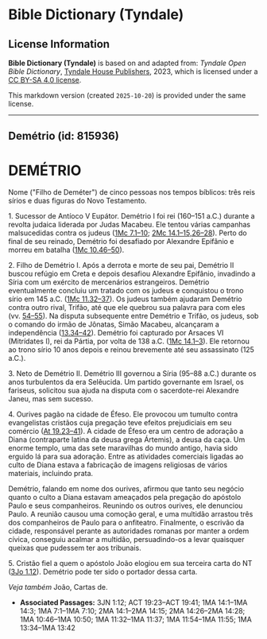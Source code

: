 # Bible Dictionary (Tyndale)

## License Information

**Bible Dictionary (Tyndale)** is based on and adapted from: _Tyndale Open Bible Dictionary_, [Tyndale House Publishers](https://tyndaleopenresources.com/), 2023, which is licensed under a [CC BY-SA 4.0 license](https://creativecommons.org/licenses/by-sa/4.0/legalcode.en).

This markdown version (created `2025-10-20`) is provided under the same license.



--------------------------------

## Demétrio (id: 815936)

DEMÉTRIO
========

Nome ("Filho de Deméter") de cinco pessoas nos tempos bíblicos: três reis sírios e duas figuras do Novo Testamento.

1\. Sucessor de Antíoco V Eupátor. Demétrio I foi rei (160–151 a.C.) durante a revolta judaica liderada por Judas Macabeu. Ele tentou várias campanhas malsucedidas contra os judeus ([1Mc 7\.1–10](https://ref.ly/1Macc7:1-1Macc7:10); [2Mc 14\.1–15,26–28](https://ref.ly/2Macc14:1-2Macc14:15,2Macc14:26-2Macc14:28)). Perto do final de seu reinado, Demétrio foi desafiado por Alexandre Epifânio e morreu em batalha ([1Mc 10\.46–50](https://ref.ly/1Macc10:46-1Macc10:50)).

2\. Filho de Demétrio I. Após a derrota e morte de seu pai, Demétrio II buscou refúgio em Creta e depois desafiou Alexandre Epifânio, invadindo a Síria com um exército de mercenários estrangeiros. Demétrio eventualmente concluiu um tratado com os judeus e conquistou o trono sírio em 145 a.C. ([1Mc 11\.32–37](https://ref.ly/1Macc11:32-1Macc11:37)). Os judeus também ajudaram Demétrio contra outro rival, Trifão, até que ele quebrou sua palavra para com eles (vv. [54–55](https://ref.ly/1Macc11:54-1Macc11:55)). Na disputa subsequente entre Demétrio e Trifão, os judeus, sob o comando do irmão de Jônatas, Simão Macabeu, alcançaram a independência ([13\.34–42](https://ref.ly/1Macc13:34-1Macc13:42)). Demétrio foi capturado por Arsaces VI (Mitrídates I), rei da Pártia, por volta de 138 a.C. ([1Mc 14\.1–3](https://ref.ly/1Macc14:1-1Macc14:3)). Ele retornou ao trono sírio 10 anos depois e reinou brevemente até seu assassinato (125 a.C.).

3\. Neto de Demétrio II. Demétrio III governou a Síria (95–88 a.C.) durante os anos turbulentos da era Selêucida. Um partido governante em Israel, os fariseus, solicitou sua ajuda na disputa com o sacerdote\-rei Alexandre Janeu, mas sem sucesso.

4\. Ourives pagão na cidade de Éfeso. Ele provocou um tumulto contra evangelistas cristãos cuja pregação teve efeitos prejudiciais em seu comércio ([At 19\.23–41](https://ref.ly/Acts19:23-Acts19:41)). A cidade de Éfeso era um centro de adoração a Diana (contraparte latina da deusa grega Ártemis), a deusa da caça. Um enorme templo, uma das sete maravilhas do mundo antigo, havia sido erguido lá para sua adoração. Entre as atividades comerciais ligadas ao culto de Diana estava a fabricação de imagens religiosas de vários materiais, incluindo prata.

Demétrio, falando em nome dos ourives, afirmou que tanto seu negócio quanto o culto a Diana estavam ameaçados pela pregação do apóstolo Paulo e seus companheiros. Reunindo os outros ourives, ele denunciou Paulo. A reunião causou uma comoção geral, e uma multidão arrastou três dos companheiros de Paulo para o anfiteatro. Finalmente, o escrivão da cidade, responsável perante as autoridades romanas por manter a ordem cívica, conseguiu acalmar a multidão, persuadindo\-os a levar quaisquer queixas que pudessem ter aos tribunais.

5\. Cristão fiel a quem o apóstolo João elogiou em sua terceira carta do NT ([3Jo 1\.12](https://ref.ly/3John1:12)). Demétrio pode ter sido o portador dessa carta.

*Veja também* João, Cartas de.

* **Associated Passages:** 3JN 1:12; ACT 19:23–ACT 19:41; 1MA 14:1–1MA 14:3; 1MA 7:1–1MA 7:10; 2MA 14:1–2MA 14:15; 2MA 14:26–2MA 14:28; 1MA 10:46–1MA 10:50; 1MA 11:32–1MA 11:37; 1MA 11:54–1MA 11:55; 1MA 13:34–1MA 13:42

